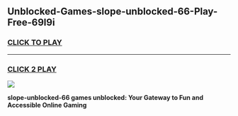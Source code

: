 
## Unblocked-Games-slope-unblocked-66-Play-Free-69l9i
<h3>
<a href="https://premium76.site?title=slope-unblocked-66&ref=23A">CLICK TO PLAY</a></h3>
<hr>

<h3>
<a href="https://premium76.site?title=slope-unblocked-66&ref=23A">CLICK 2 PLAY</a>
  
</h3>

<a href="https://premium76.site?title=slope-unblocked-66&ref=23A"><img src="https://clearcache.store/games.png"></a>


**slope-unblocked-66 games unblocked: Your Gateway to Fun and Accessible Online Gaming**
